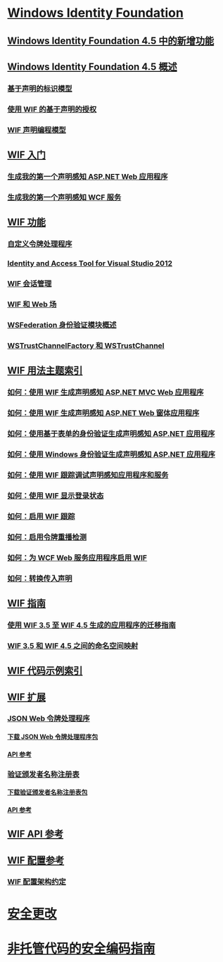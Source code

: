# [Windows Identity Foundation](index.md)
## [Windows Identity Foundation 4.5 中的新增功能](whats-new-in-wif.md)
## [Windows Identity Foundation 4.5 概述](wif-overview.md)
### [基于声明的标识模型](claims-based-identity-model.md)
### [使用 WIF 的基于声明的授权](claims-based-authorization-using-wif.md)
### [WIF 声明编程模型](wif-claims-programming-model.md)
## [WIF 入门](getting-started-with-wif.md)
### [生成我的第一个声明感知 ASP.NET Web 应用程序](building-my-first-claims-aware-aspnet-web-app.md)
### [生成我的第一个声明感知 WCF 服务](building-my-first-claims-aware-wcf-service.md)
## [WIF 功能](wif-features.md)
### [自定义令牌处理程序](custom-token-handlers.md)
### [Identity and Access Tool for Visual Studio 2012](identity-and-access-tool-for-vs.md)
### [WIF 会话管理](wif-session-management.md)
### [WIF 和 Web 场](wif-and-web-farms.md)
### [WSFederation 身份验证模块概述](wsfederation-authentication-module-overview.md)
### [WSTrustChannelFactory 和 WSTrustChannel](wstrustchannelfactory-and-wstrustchannel.md)
## [WIF 用法主题索引](wif-how-tos-index.md)
### [如何：使用 WIF 生成声明感知 ASP.NET MVC Web 应用程序](how-to-build-claims-aware-aspnet-mvc-web-app-using-wif.md)
### [如何：使用 WIF 生成声明感知 ASP.NET Web 窗体应用程序](how-to-build-claims-aware-aspnet-web-forms-app-using-wif.md)
### [如何：使用基于表单的身份验证生成声明感知 ASP.NET 应用程序](claims-aware-aspnet-app-forms-authentication.md)
### [如何：使用 Windows 身份验证生成声明感知 ASP.NET 应用程序](how-to-build-claims-aware-aspnet-app-using-windows-authentication.md)
### [如何：使用 WIF 跟踪调试声明感知应用程序和服务](how-to-debug-claims-aware-applications-and-services-using-wif-tracing.md)
### [如何：使用 WIF 显示登录状态](how-to-display-signed-in-status-using-wif.md)
### [如何：启用 WIF 跟踪](how-to-enable-wif-tracing.md)
### [如何：启用令牌重播检测](how-to-enable-token-replay-detection.md)
### [如何：为 WCF Web 服务应用程序启用 WIF](how-to-enable-wif-for-a-wcf-web-service-application.md)
### [如何：转换传入声明](how-to-transform-incoming-claims.md)
## [WIF 指南](wif-guidelines.md)
### [使用 WIF 3.5 至 WIF 4.5 生成的应用程序的迁移指南](guidelines-for-migrating-an-application-built-using-wif-3-5-to-wif-4-5.md)
### [WIF 3.5 和 WIF 4.5 之间的命名空间映射](namespace-mapping-between-wif-3-5-and-wif-4-5.md)
## [WIF 代码示例索引](wif-code-sample-index.md)
## [WIF 扩展](wif-extensions.md)
### [JSON Web 令牌处理程序](json-web-token-handler.md)
#### [下载 JSON Web 令牌处理程序包](downloading-the-json-web-token-handler-package.md)
#### [API 参考](json-web-token-handler-api-reference.md)
### [验证颁发者名称注册表](validating-issuer-name-registry.md)
#### [下载验证颁发者名称注册表包](downloading-the-validating-issuer-name-registry-package.md)
#### [API 参考](validating-issuer-name-registry-api-reference.md)
## [WIF API 参考](wif-api-reference.md)
## [WIF 配置参考](wif-configuration-reference.md)
### [WIF 配置架构约定](wif-configuration-schema-conventions.md)
# [安全更改](security-changes.md)
# [非托管代码的安全编码指南](secure-coding-guidelines-for-unmanaged-code.md)
